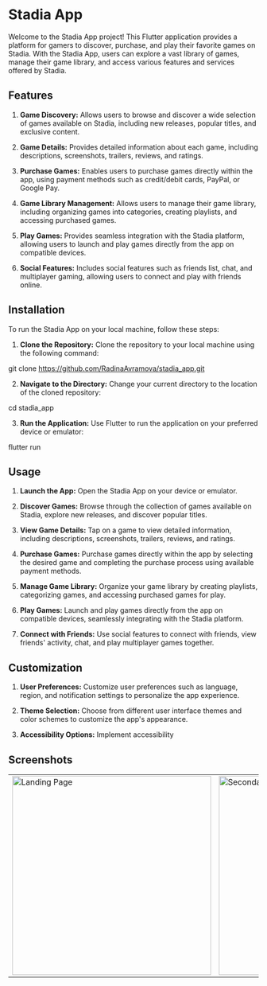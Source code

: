 # Stadia App
Welcome to the Stadia App project! This Flutter application provides a platform for gamers to discover, purchase, and play their favorite games on Stadia. With the Stadia App, users can explore a vast library of games, manage their game library, and access various features and services offered by Stadia.

## Features
1. **Game Discovery:** Allows users to browse and discover a wide selection of games available on Stadia, including new releases, popular titles, and exclusive content.

2. **Game Details:** Provides detailed information about each game, including descriptions, screenshots, trailers, reviews, and ratings.

3. **Purchase Games:** Enables users to purchase games directly within the app, using payment methods such as credit/debit cards, PayPal, or Google Pay.

4. **Game Library Management:** Allows users to manage their game library, including organizing games into categories, creating playlists, and accessing purchased games.

5. **Play Games:** Provides seamless integration with the Stadia platform, allowing users to launch and play games directly from the app on compatible devices.

6. **Social Features:** Includes social features such as friends list, chat, and multiplayer gaming, allowing users to connect and play with friends online.

## Installation
To run the Stadia App on your local machine, follow these steps:

1. **Clone the Repository:** Clone the repository to your local machine using the following command:

git clone https://github.com/RadinaAvramova/stadia_app.git

2. **Navigate to the Directory:** Change your current directory to the location of the cloned repository:

cd stadia_app

3. **Run the Application:** Use Flutter to run the application on your preferred device or emulator:

flutter run

## Usage
1. **Launch the App:** Open the Stadia App on your device or emulator.

2. **Discover Games:** Browse through the collection of games available on Stadia, explore new releases, and discover popular titles.

3. **View Game Details:** Tap on a game to view detailed information, including descriptions, screenshots, trailers, reviews, and ratings.

4. **Purchase Games:** Purchase games directly within the app by selecting the desired game and completing the purchase process using available payment methods.

5. **Manage Game Library:** Organize your game library by creating playlists, categorizing games, and accessing purchased games for play.

6. **Play Games:** Launch and play games directly from the app on compatible devices, seamlessly integrating with the Stadia platform.

7. **Connect with Friends:** Use social features to connect with friends, view friends' activity, chat, and play multiplayer games together.

## Customization
1. **User Preferences:** Customize user preferences such as language, region, and notification settings to personalize the app experience.

2. **Theme Selection:** Choose from different user interface themes and color schemes to customize the app's appearance.

3. **Accessibility Options:** Implement accessibility 


## Screenshots
<table style={border:"none"}><tr><td><img src="https://github.com/TechieBlossom/stadia_app_concept/blob/master/screenshots/landing_page.png" alt="Landing Page" width="400"/></td><td><img src="https://github.com/TechieBlossom/stadia_app_concept/blob/master/screenshots/secondary_home_page.png" alt="Secondary Home Page" width="400"/></td></tr></table>
